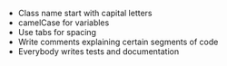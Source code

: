 - Class name start with capital letters
- camelCase for variables
- Use tabs for spacing
- Write comments explaining certain segments of code
- Everybody writes tests and documentation
